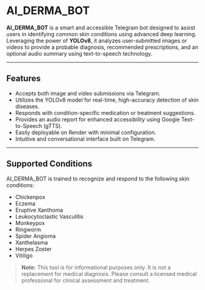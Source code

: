 # AI_DERMA_BOT

**AI_DERMA_BOT** is a smart and accessible Telegram bot designed to assist users in identifying common skin conditions using advanced deep learning. Leveraging the power of **YOLOv8**, it analyzes user-submitted images or videos to provide a probable diagnosis, recommended prescriptions, and an optional audio summary using text-to-speech technology.

---

## Features

- Accepts both image and video submissions via Telegram.
- Utilizes the YOLOv8 model for real-time, high-accuracy detection of skin diseases.
- Responds with condition-specific medication or treatment suggestions.
- Provides an audio report for enhanced accessibility using Google Text-to-Speech (gTTS).
- Easily deployable on Render with minimal configuration.
- Intuitive and conversational interface built on Telegram.

---

## Supported Conditions

AI_DERMA_BOT is trained to recognize and respond to the following skin conditions:

- Chickenpox  
- Eczema  
- Eruptive Xanthoma  
- Leukocytoclastic Vasculitis  
- Monkeypox  
- Ringworm  
- Spider Angioma  
- Xanthelasma  
- Herpes Zoster  
- Vitiligo  

> **Note:** This tool is for informational purposes only. It is not a replacement for medical diagnosis. Please consult a licensed medical professional for clinical assessment and treatment.


